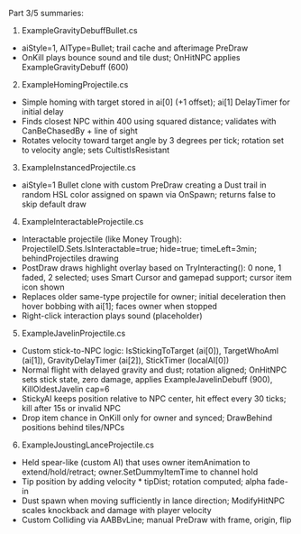 Part 3/5 summaries:

1) ExampleGravityDebuffBullet.cs
- aiStyle=1, AIType=Bullet; trail cache and afterimage PreDraw
- OnKill plays bounce sound and tile dust; OnHitNPC applies ExampleGravityDebuff (600)

2) ExampleHomingProjectile.cs
- Simple homing with target stored in ai[0] (+1 offset); ai[1] DelayTimer for initial delay
- Finds closest NPC within 400 using squared distance; validates with CanBeChasedBy + line of sight
- Rotates velocity toward target angle by 3 degrees per tick; rotation set to velocity angle; sets CultistIsResistant

3) ExampleInstancedProjectile.cs
- aiStyle=1 Bullet clone with custom PreDraw creating a Dust trail in random HSL color assigned on spawn via OnSpawn; returns false to skip default draw

4) ExampleInteractableProjectile.cs
- Interactable projectile (like Money Trough): ProjectileID.Sets.IsInteractable=true; hide=true; timeLeft=3min; behindProjectiles drawing
- PostDraw draws highlight overlay based on TryInteracting(): 0 none, 1 faded, 2 selected; uses Smart Cursor and gamepad support; cursor item icon shown
- Replaces older same-type projectile for owner; initial deceleration then hover bobbing with ai[1]; faces owner when stopped
- Right-click interaction plays sound (placeholder)

5) ExampleJavelinProjectile.cs
- Custom stick-to-NPC logic: IsStickingToTarget (ai[0]), TargetWhoAmI (ai[1]), GravityDelayTimer (ai[2]), StickTimer (localAI[0])
- Normal flight with delayed gravity and dust; rotation aligned; OnHitNPC sets stick state, zero damage, applies ExampleJavelinDebuff (900), KillOldestJavelin cap=6
- StickyAI keeps position relative to NPC center, hit effect every 30 ticks; kill after 15s or invalid NPC
- Drop item chance in OnKill only for owner and synced; DrawBehind positions behind tiles/NPCs

6) ExampleJoustingLanceProjectile.cs
- Held spear-like (custom AI) that uses owner itemAnimation to extend/hold/retract; owner.SetDummyItemTime to channel hold
- Tip position by adding velocity * tipDist; rotation computed; alpha fade-in
- Dust spawn when moving sufficiently in lance direction; ModifyHitNPC scales knockback and damage with player velocity
- Custom Colliding via AABBvLine; manual PreDraw with frame, origin, flip
